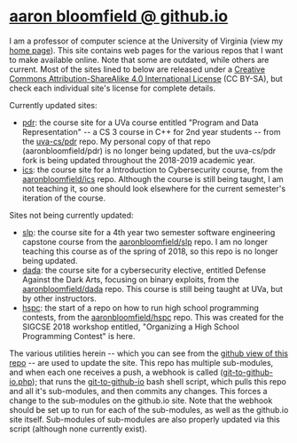 [aaron bloomfield @ github.io](http://aaronbloomfield.github.io)
============================

I am a professor of computer science at the University of Virginia
(view my [home page](https://www.cs.virginia.edu/~asb)).  This site
contains web pages for the various repos that I want to make available
online.  Note that some are outdated, while others are current.  Most
of the sites lined to below are released under a
[Creative Commons Attribution-ShareAlike 4.0 International License](http://creativecommons.org/licenses/by-sa/4.0/)
(CC BY-SA), but check each individual site's license for complete
details.

Currently updated sites:

- [pdr](pdr/): the course site for a UVa course entitled "Program and
  Data Representation" -- a CS 3 course in C++ for 2nd year students --
  from the [uva-cs/pdr](https://github.com/uva-cs/pdr) repo.  My
  personal copy of that repo (aaronbloomfield/pdr) is no longer being
  updated, but the uva-cs/pdr fork is being updated throughout the
  2018-2019 academic year.
- [ics](ics/): the course site for a Introduction to Cybersecurity
  course, from the
  [aaronbloomfield/ics](https://github.com/aaronbloomfield/ics) repo.
  Although the course is still being taught, I am not teaching it, so
  one should look elsewhere for the current semester's iteration of
  the course.

Sites not being currently updated:

- [slp](slp/): the course site for a 4th year two semester software
  engineering capstone course from the
  [aaronbloomfield/slp](https://github.com/aaronbloomfield/slp) repo.
  I am no longer teaching this course as of the spring of 2018, so
  this repo is no longer being updated.
- [dada](dada/): the course site for a cybersecurity elective,
  entitled Defense Against the Dark Arts, focusing on binary
  exploits, from the
  [aaronbloomfield/dada](https://github.com/aaronbloomfield/dada)
  repo.  This course is still being taught at UVa, but by other
  instructors.
- [hspc](hspc/): the start of a repo on how to run high school
  programming contests, from the
  [aaronbloomfield/hspc](https://github.com/aaronbloomfield/hspc)
  repo.  This was created for the SIGCSE 2018 workshop entitled,
  "Organizing a High School Programming Contest" is here.

The various utilities herein -- which you can see from the
[github view of this repo](https://github.com/aaronbloomfield/aaronbloomfield.github.io)
-- are used to update the site.  This repo has multiple sub-modules,
and when each one receives a push, a webhook is called
([git-to-github-io.php](git-to-github-io.php.html)); that runs the
[git-to-github-io](git-to-github-io.html) bash shell script, which
pulls this repo and all it's sub-modules, and then commits any changes.
This forces a change to the sub-modules on the github.io site.  Note
that the webhook should be set up to run for each of the sub-modules,
as well as the github.io site itself.  Sub-modules of sub-modules are
also properly updated via this script (although none currently exist).
